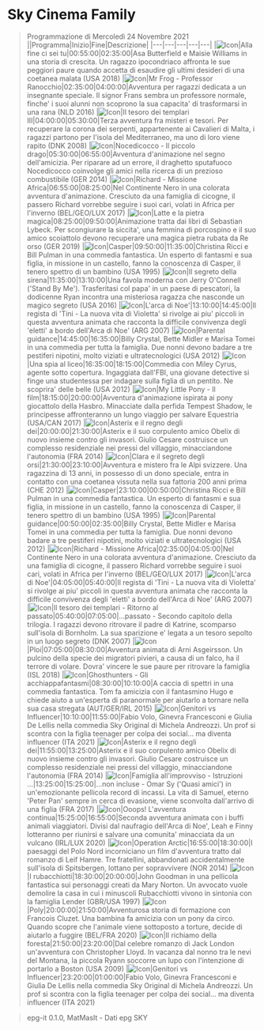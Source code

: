 # Sky Cinema Family
> Programmazione di Mercoledì 24 Novembre 2021
||Programma|Inizio|Fine|Descrizione|
|---|---|---|---|---|
|![Icon](https://guidatv.sky.it/uuid/cc7b46bd-4076-4703-b4d9-c4c18f37f90b/cover?md5ChecksumParam=375bb3c7528aba8231399cf6afb7e42d)|Alla fine ci sei tu|00:55:00|02:35:00|Asa Butterfield e Maisie Williams in una storia di crescita. Un ragazzo ipocondriaco affronta le sue peggiori paure quando accetta di esaudire gli ultimi desideri di una coetanea malata (USA 2018)
|![Icon](https://guidatv.sky.it/uuid/94423d9a-e3d4-42c6-ad9f-b9f25359a4f8/cover?md5ChecksumParam=8029c8e37aa9eed40a860e8ef4dcdb63)|Mr Frog - Professor Ranocchio|02:35:00|04:00:00|Avventura per ragazzi dedicata a un insegnante speciale. Il signor Frans sembra un professore normale, finche' i suoi alunni non scoprono la sua capacita' di trasformarsi in una rana (NLD 2016)
|![Icon](https://guidatv.sky.it/uuid/c64b69b3-dab6-4aec-9b07-084e63cbba9f/cover?md5ChecksumParam=c3edde228373b5f6397b055cbec78320)|Il tesoro dei templari III|04:00:00|05:30:00|Terza avventura fra misteri e tesori. Per recuperare la corona dei serpenti, appartenente ai Cavalieri di Malta, i ragazzi partono per l'isola del Mediterraneo, ma uno di loro viene rapito (DNK 2008)
|![Icon](https://guidatv.sky.it/uuid/152a6880-a2d2-4388-accd-7222c87d5af6/cover?md5ChecksumParam=c8f29e2c4029e93f74dcab2b5e03254e)|Nocedicocco - Il piccolo drago|05:30:00|06:55:00|Avventura d'animazione nel segno dell'amicizia. Per riparare ad un errore, il draghetto sputafuoco Nocedicocco coinvolge gli amici nella ricerca di un prezioso combustibile (GER 2014)
|![Icon](https://guidatv.sky.it/uuid/9dbfe219-eb96-4ce7-b8b1-b488fb162037/cover?md5ChecksumParam=9dd9bca8f746d80e31b5bf3c0347f3e3)|Richard - Missione Africa|06:55:00|08:25:00|Nel Continente Nero in una colorata avventura d'animazione. Cresciuto da una famiglia di cicogne, il passero Richard vorrebbe seguire i suoi cari, volati in Africa per l'inverno (BEL/GEO/LUX 2017)
|![Icon](https://guidatv.sky.it/uuid/ede02267-15b7-484d-a21e-afb1757a3607/cover?md5ChecksumParam=e24b1bff6737f293be07d09477619a06)|Latte e la pietra magica|08:25:00|09:50:00|Animazione tratta dai libri di Sebastian Lybeck. Per scongiurare la siccita', una femmina di porcospino e il suo amico scoiattolo devono recuperare una magica pietra rubata da Re orso (GER 2019)
|![Icon](https://guidatv.sky.it/uuid/e7ed05ad-5aa4-43c0-9398-51f05a762794/cover?md5ChecksumParam=4df4b062ab95bdf7f253239293da4fec)|Casper|09:50:00|11:35:00|Christina Ricci e Bill Pulman in una commedia fantastica. Un esperto di fantasmi e sua figlia, in missione in un castello, fanno la conoscenza di Casper, il tenero spettro di un bambino (USA 1995)
|![Icon](https://guidatv.sky.it/uuid/3a29a608-1593-468d-9c63-537e81839054/cover?md5ChecksumParam=fce5c72aa06aadafb3fa1596feb89ba9)|Il segreto della sirena|11:35:00|13:10:00|Una favola moderna con Jerry O'Connell ('Stand By Me'). Trasferitasi col papa' in un paese di pescatori, la dodicenne Ryan incontra una misteriosa ragazza che nasconde un magico segreto (USA 2016)
|![Icon](https://guidatv.sky.it/uuid/0df95108-7140-4efe-9917-eb1bb9af7c2d/cover?md5ChecksumParam=adb2336b13ec4e9851b0567fd5011ac3)|L'arca di Noe'|13:10:00|14:45:00|Il regista di 'Tini - La nuova vita di Violetta' si rivolge ai piu' piccoli in questa avventura animata che racconta la difficile convivenza degli 'eletti' a bordo dell'Arca di Noe' (ARG 2007)
|![Icon](https://guidatv.sky.it/uuid/c6311438-07be-4cb0-b086-db026d82b030/cover?md5ChecksumParam=4f58bd0dbbdef1bf1beeb60a7bf9263a)|Parental guidance|14:45:00|16:35:00|Billy Crystal, Bette Midler e Marisa Tomei in una commedia per tutta la famiglia. Due nonni devono badare a tre pestiferi nipotini, molto viziati e ultratecnologici (USA 2012)
|![Icon](https://guidatv.sky.it/uuid/08f017b4-c56e-4670-a845-27ab749e06fc/cover?md5ChecksumParam=035947748e169d31e0d558a402cae7d3)|Una spia al liceo|16:35:00|18:15:00|Commedia con Miley Cyrus, agente sotto copertura. Ingaggiata dall'FBI, una giovane detective si finge una studentessa per indagare sulla figlia di un pentito. Ne scoprira' delle belle (USA 2012)
|![Icon](https://guidatv.sky.it/uuid/b5465f80-b1d0-4ded-9dcd-01b95b3a56a3/cover?md5ChecksumParam=ce6e873607ae08bfb7d3b54d7b4a0a0f)|My Little Pony - Il film|18:15:00|20:00:00|Avventura d'animazione ispirata ai pony giocattolo della Hasbro. Minacciate dalla perfida Tempest Shadow, le principesse affronteranno un lungo viaggio per salvare Equestria (USA/CAN 2017)
|![Icon](https://guidatv.sky.it/uuid/3403a9f1-9ba7-4d58-9648-dd2313c4c875/cover?md5ChecksumParam=c7318ad8e8705f0f20ee3e178ed717ee)|Asterix e il regno degli dei|20:00:00|21:30:00|Asterix e il suo corpulento amico Obelix di nuovo insieme contro gli invasori. Giulio Cesare costruisce un complesso residenziale nei pressi del villaggio, minacciandone l'autonomia (FRA 2014)
|![Icon](https://guidatv.sky.it/uuid/2a5c6144-64c5-45b0-a662-df0ca82b64b8/cover?md5ChecksumParam=99f24d89db20569bacde8e687efe959a)|Clara e il segreto degli orsi|21:30:00|23:10:00|Avventura e mistero fra le Alpi svizzere. Una ragazzina di 13 anni, in possesso di un dono speciale, entra in contatto con una coetanea vissuta nella sua fattoria 200 anni prima (CHE 2012)
|![Icon](https://guidatv.sky.it/uuid/e7ed05ad-5aa4-43c0-9398-51f05a762794/cover?md5ChecksumParam=4df4b062ab95bdf7f253239293da4fec)|Casper|23:10:00|00:50:00|Christina Ricci e Bill Pulman in una commedia fantastica. Un esperto di fantasmi e sua figlia, in missione in un castello, fanno la conoscenza di Casper, il tenero spettro di un bambino (USA 1995)
|![Icon](https://guidatv.sky.it/uuid/c6311438-07be-4cb0-b086-db026d82b030/cover?md5ChecksumParam=4f58bd0dbbdef1bf1beeb60a7bf9263a)|Parental guidance|00:50:00|02:35:00|Billy Crystal, Bette Midler e Marisa Tomei in una commedia per tutta la famiglia. Due nonni devono badare a tre pestiferi nipotini, molto viziati e ultratecnologici (USA 2012)
|![Icon](https://guidatv.sky.it/uuid/9dbfe219-eb96-4ce7-b8b1-b488fb162037/cover?md5ChecksumParam=9dd9bca8f746d80e31b5bf3c0347f3e3)|Richard - Missione Africa|02:35:00|04:05:00|Nel Continente Nero in una colorata avventura d'animazione. Cresciuto da una famiglia di cicogne, il passero Richard vorrebbe seguire i suoi cari, volati in Africa per l'inverno (BEL/GEO/LUX 2017)
|![Icon](https://guidatv.sky.it/uuid/0df95108-7140-4efe-9917-eb1bb9af7c2d/cover?md5ChecksumParam=adb2336b13ec4e9851b0567fd5011ac3)|L'arca di Noe'|04:05:00|05:40:00|Il regista di 'Tini - La nuova vita di Violetta' si rivolge ai piu' piccoli in questa avventura animata che racconta la difficile convivenza degli 'eletti' a bordo dell'Arca di Noe' (ARG 2007)
|![Icon](https://guidatv.sky.it/uuid/b261b8d9-ed63-401c-aa8b-8828bc2caa27/cover?md5ChecksumParam=ea9a7f6f6dbd3ea67d03a54b61b1ce22)|Il tesoro dei templari - Ritorno al passato|05:40:00|07:05:00|...passato - Secondo capitolo della trilogia. I ragazzi devono ritrovare il padre di Katrine, scomparso sull'isola di Bornholm. La sua sparizione e' legata a un tesoro sepolto in un luogo segreto (DNK 2007)
|![Icon](https://guidatv.sky.it/uuid/51280d4f-9f6e-4f24-b664-c8656d4ad51e/cover?md5ChecksumParam=ea06f59edba097a671a67b2d65a04553)|Ploi|07:05:00|08:30:00|Avventura animata di Arni Asgeirsson. Un pulcino della specie dei migratori pivieri, a causa di un falco, ha il terrore di volare. Dovra' vincere le sue paure per ritrovare la famiglia (ISL 2018)
|![Icon](https://guidatv.sky.it/uuid/b2b8fb55-5a68-4fd6-bd77-780ac40f0b74/cover?md5ChecksumParam=16df6703d439e173960116d69d43a652)|Ghosthunters - Gli acchiappafantasmi|08:30:00|10:10:00|A caccia di spettri in una commedia fantastica. Tom fa amicizia con il fantasmino Hugo e chiede aiuto a un'esperta di paranormale per aiutarlo a tornare nella sua casa stregata (AUT/GER/IRL 2015)
|![Icon](https://guidatv.sky.it/uuid/dab05823-edf7-4b8b-8a0b-513fada282f7/cover?md5ChecksumParam=225d35a503f698076038cb5b3e835f90)|Genitori vs Influencer|10:10:00|11:55:00|Fabio Volo, Ginevra Francesconi e Giulia De Lellis nella commedia Sky Original di Michela Andreozzi. Un prof si scontra con la figlia teenager per colpa dei social... ma diventa influencer (ITA 2021)
|![Icon](https://guidatv.sky.it/uuid/3403a9f1-9ba7-4d58-9648-dd2313c4c875/cover?md5ChecksumParam=c7318ad8e8705f0f20ee3e178ed717ee)|Asterix e il regno degli dei|11:55:00|13:25:00|Asterix e il suo corpulento amico Obelix di nuovo insieme contro gli invasori. Giulio Cesare costruisce un complesso residenziale nei pressi del villaggio, minacciandone l'autonomia (FRA 2014)
|![Icon](https://guidatv.sky.it/uuid/098ed932-322b-4f6c-a483-2f7a615f518d/cover?md5ChecksumParam=02a12fa1137fc72978a46d9f09bfd901)|Famiglia all'improvviso - Istruzioni ...|13:25:00|15:25:00|...non incluse - Omar Sy ('Quasi amici') in un'emozionante pellicola record di incassi. La vita di Samuel, eterno 'Peter Pan' sempre in cerca di evasione, viene sconvolta dall'arrivo di una figlia (FRA 2017)
|![Icon](https://guidatv.sky.it/uuid/8463a569-fcdc-4834-8a7c-dcadc2cda047/cover?md5ChecksumParam=fc6b2a0971363e631c9350b19b58b8e3)|Ooops! L'avventura continua|15:25:00|16:55:00|Seconda avventura animata con i buffi animali viaggiatori. Divisi dal naufragio dell'Arca di Noe', Leah e Finny lotteranno per riunirsi e salvare una comunita' minacciata da un vulcano (IRL/LUX 2020)
|![Icon](https://guidatv.sky.it/uuid/348baa13-3586-43a9-af5a-a42ee81d32cf/cover?md5ChecksumParam=66894436cce48ff7af82ee8105d550a0)|Operation Arctic|16:55:00|18:30:00|I paesaggi del Polo Nord incorniciano un film d'avventura tratto dal romanzo di Leif Hamre. Tre fratellini, abbandonati accidentalmente sull'isola di Spitsbergen, lottano per sopravvivere (NOR 2014)
|![Icon](https://guidatv.sky.it/uuid/3e865252-b952-4b24-8173-17caebe17273/cover?md5ChecksumParam=8f32aca5b94b3e60115c12e1b99bfff7)|I rubacchiotti|18:30:00|20:00:00|John Goodman in una pellicola fantastica sui personaggi creati da Mary Norton. Un avvocato vuole demolire la casa in cui i minuscoli Rubacchiotti vivono in sintonia con la famiglia Lender (GBR/USA 1997)
|![Icon](https://guidatv.sky.it/uuid/b43c1ce6-295b-4e34-b095-9370c8dc61e0/cover?md5ChecksumParam=6c818eddfa1392361c61d2178ca6c32c)|Poly|20:00:00|21:50:00|Avventurosa storia di formazione con Francois Cluzet. Una bambina fa amicizia con un pony da circo. Quando scopre che l'animale viene sottoposto a torture, decide di aiutarlo a fuggire (BEL/FRA 2020)
|![Icon](https://guidatv.sky.it/uuid/e86ff157-4cc9-4377-bec1-46a49f121b48/cover?md5ChecksumParam=84e09b0e5925df40a88cc7ac254fa191)|Il richiamo della foresta|21:50:00|23:20:00|Dal celebre romanzo di Jack London un'avventura con Christopher Lloyd. In vacanza dal nonno tra le nevi del Montana, la piccola Ryann soccorre un lupo con l'intenzione di portarlo a Boston (USA 2009)
|![Icon](https://guidatv.sky.it/uuid/dab05823-edf7-4b8b-8a0b-513fada282f7/cover?md5ChecksumParam=225d35a503f698076038cb5b3e835f90)|Genitori vs Influencer|23:20:00|01:00:00|Fabio Volo, Ginevra Francesconi e Giulia De Lellis nella commedia Sky Original di Michela Andreozzi. Un prof si scontra con la figlia teenager per colpa dei social... ma diventa influencer (ITA 2021)


 > epg-it 0.1.0, MatMasIt - Dati epg SKY